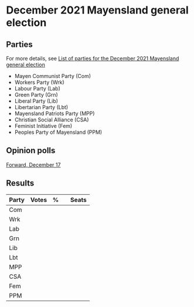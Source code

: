 # December 2021 Mayensland general election

## Parties
For more details, see [List of parties for the December 2021 Mayensland general election](election_2021-12_parties)

- Mayen Communist Party (Com)
- Workers Party (Wrk)
- Labour Party (Lab)
- Green Party (Grn)
- Liberal Party (Lib)
- Libertarian Party (Lbt)
- Mayensland Patriots Party (MPP)
- Christian Social Alliance (CSA)
- Feminist Initiative (Fem)
- Peoples Party of Mayensland (PPM)

## Opinion polls

[Forward, December 17](poll_forward_20211217.md)

## Results

| Party | Votes | % |  | Seats |
|-------|------:|--:|:-|------:|
| Com | | | | |
| Wrk | | | | |
| Lab | | | | |
| Grn | | | | |
| Lib | | | | |
| Lbt | | | | |
| MPP | | | | |
| CSA | | | | |
| Fem | | | | |
| PPM | | | | |
